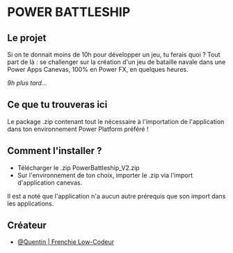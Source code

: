 
# POWER BATTLESHIP

## Le projet
Si on te donnait moins de 10h pour développer un jeu, tu ferais quoi ?
Tout part de là : se challenger sur la création d'un jeu de bataille navale dans une Power Apps Canevas, 100% en Power FX, en quelques heures.

*9h plus tard...*

## Ce que tu trouveras ici

Le package .zip contenant tout le nécessaire à l'importation de l'application dans ton environnement Power Platform préféré !

## Comment l'installer ?

- Télécharger le .zip PowerBattleship_V2.zip
- Sur l'environnement de ton choix, importer le .zip via l'import d'application canevas.

Il est a noté que l'application n'a aucun autre prérequis que son import dans les applications.

## Créateur

- [@Quentin | Frenchie Low-Codeur](https://github.com/Quentin-FrenchieLowCodeur)



